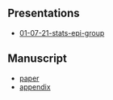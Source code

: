 ## Presentations

* [01-07-21-stats-epi-group](https://athowes.github.io/elgm-inf/01-07-21-stats-epi-group.pdf)

## Manuscript

* [paper](https://athowes.github.io/elgm-inf/paper.pdf)
* [appendix](https://athowes.github.io/elgm-inf/appendix.pdf)
